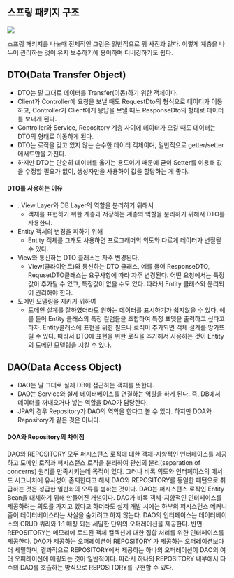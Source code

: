 ## 스프링 패키지 구조

![](https://img1.daumcdn.net/thumb/R1280x0/?scode=mtistory2&fname=https%3A%2F%2Fblog.kakaocdn.net%2Fdn%2FbJRXYu%2Fbtry2S3eRZK%2FSgDyyDlB7XHSN5qMDyEr11%2Fimg.webp)

스프링 패키지를 나눌때 전체적인 그림은 일반적으로 위 사진과 같다. 
이렇게 계층을 나누어 관리하는 것이 유지 보수하기에 용이하며 디버깅하기도 쉽다.

## DTO(Data Transfer Object)

- DTO는 말 그대로 데이터를 Transfer(이동)하기 위한 객체이다.
- Client가 Controller에 요청을 보낼 때도 RequestDto의 형식으로 데이터가 이동하고, Controller가 Client에게 응답을 보낼 때도 ResponseDto의 형태로 데이터를 보내게 된다.
- Controller와 Service, Repository 계층 사이에 데이터가 오갈 때도 데이터는 DTO의 형태로 이동하게 된다. 
- DTO는 로직을 갖고 있지 않는 순수한 데이터 객체이며, 일반적으로 getter/setter 메서드만을 가진다. 
- 하지만 DTO는 단순히 데이터를 옮기는 용도이기 때문에 굳이 Setter를 이용해 값을 수정할 필요가 없이, 생성자만을 사용하여 값을 할당하는 게 좋다.

#### DTO를 사용하는 이유

- . View Layer와 DB Layer의 역할을 분리하기 위해서
    - 객체를 표현하기 위한 계층과 저장하는 계층의 역할을 분리하기 위해서 DTO를 사용한다.
- Entity 객체의 변경을 피하기 위해
    - Entity 객체를 그래도 사용하면 프로그래머의 의도와 다르게 데이터가 변질될 수 있다.
- View와 통신하는 DTO 클래스는 자주 변경된다.
    - View(클라이언트)와 통신하는 DTO 클래스, 예를 들어 ResponseDTO, RequsetDTO클래스는 요구사항에 따라 자주 변경된다.
    어떤 요청에서는 특정 값이 추가될 수 있고, 특정값이 없을 수도 있다.
    따라서 Entity 클래스와 분리되어 관리해야 한다.
- 도메인 모델링을 지키기 위하여
    - 도메인 설계를 잘하였더라도 원하는 데이터를 표시하기가 쉽지않을 수 있다.
    예를 들어 Entity 클래스의 특정 컬럼들을 조합하여 특정 포맷을 출력하고 싶다고 하자.
    Entity클래스에 표현을 위한 필드나 로직이 추가되면 객체 설계를 망가뜨릴 수 있다.
    따라서 DTO에 표현을 위한 로직을 추가해서 사용하는 것이 Entity의 도메인 모델링을 지킬 수 있다.

## DAO(Data Access Object)

- DAO는 말 그대로 실제 DB에 접근하는 객체를 뜻한다. 
- DAO는 Service와 실제 데이터베이스를 연결하는 역할을 하게 된다. 
즉, DB에서 데이터를 꺼내오거나 넣는 역할을 DAO가 담당한다.
- JPA의 경우 Repository가 DAO의 역학을 한다고 볼 수 있다.
하지만 DOA와 Repository가 같은 것은 아니다.

#### DOA와 Repository의 차이점

DAO와 REPOSITORY 모두 퍼시스턴스 로직에 대한 객체-지향적인 인터페이스를 제공하고 도메인 로직과 퍼시스턴스 로직을 분리하여 관심의 분리(separation of concerns) 원리를 만족시키는데 목적이 있다. 
그러나 비록 의도와 인터페이스의 메서드 시그니처에 유사성이 존재한다고 해서 DAO와 REPOSITORY를 동일한 패턴으로 취급하는 것은 성급한 일반화의 오류를 범하는 것이다.
DAO는 퍼시스턴스 로직인 Entity Bean을 대체하기 위해 만들어진 개념이다. 
DAO가 비록 객체-지향적인 인터페이스를 제공하려는 의도를 가지고 있다고 하더라도 실제 개발 시에는 하부의 퍼시스턴스 메커니즘이 데이터베이스라는 사실을 숨기려고 하지 않는다. 
DAO의 인터페이스는 데이터베이스의 CRUD 쿼리와 1:1 매칭 되는 세밀한 단위의 오퍼레이션을 제공한다.
반면 REPOSITORY는 메모리에 로드된 객체 컬렉션에 대한 집합 처리를 위한 인터페이스를 제공한다.
DAO가 제공하는 오퍼레이션이 REPOSITORY 가 제공하는 오퍼레이션보다 더 세밀하며, 결과적으로 REPOSITORY에서 제공하는 하나의 오퍼레이션이 DAO의 여러 오퍼레이션에 매핑되는 것이 일반적이다. 
따라서 하나의 REPOSITORY 내부에서 다수의 DAO를 호출하는 방식으로 REPOSITORY를 구현할 수 있다.

